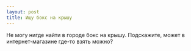```yaml
---
layout: post 
title: Ищу бокс на крышу 
--- 
```

Не могу нигде найти в городе бокс на крышу. Подскажите, может в интернет-магазине где-то взять можно?
